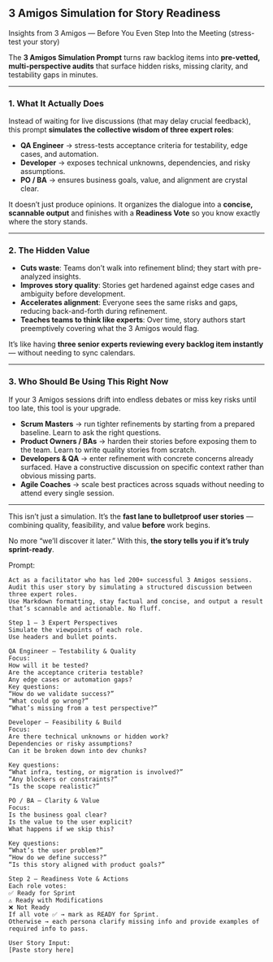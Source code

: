## 3 Amigos Simulation for Story Readiness

Insights from 3 Amigos — Before You Even Step Into the Meeting (stress-test your story)

The **3 Amigos Simulation Prompt** turns raw backlog items into **pre-vetted, multi-perspective audits** that surface hidden risks, missing clarity, and testability gaps in minutes.

---

### 1. **What It Actually Does**

Instead of waiting for live discussions (that may delay crucial feedback), this prompt **simulates the collective wisdom of three expert roles**:

* **QA Engineer** → stress-tests acceptance criteria for testability, edge cases, and automation.
* **Developer** → exposes technical unknowns, dependencies, and risky assumptions.
* **PO / BA** → ensures business goals, value, and alignment are crystal clear.

It doesn’t just produce opinions. It organizes the dialogue into a **concise, scannable output** and finishes with a **Readiness Vote** so you know exactly where the story stands.

---

### 2. **The Hidden Value**

* **Cuts waste**: Teams don’t walk into refinement blind; they start with pre-analyzed insights.
* **Improves story quality**: Stories get hardened against edge cases and ambiguity before development.
* **Accelerates alignment**: Everyone sees the same risks and gaps, reducing back-and-forth during refinement.
* **Teaches teams to think like experts**: Over time, story authors start preemptively covering what the 3 Amigos would flag.

It’s like having **three senior experts reviewing every backlog item instantly** — without needing to sync calendars.

---

### 3. **Who Should Be Using This Right Now**

If your 3 Amigos sessions drift into endless debates or miss key risks until too late, this tool is your upgrade.

* **Scrum Masters** → run tighter refinements by starting from a prepared baseline. Learn to ask the right questions.
* **Product Owners / BAs** → harden their stories before exposing them to the team. Learn to write quality stories from scratch.
* **Developers & QA** → enter refinement with concrete concerns already surfaced. Have a constructive discussion on specific context rather than obvious missing parts.
* **Agile Coaches** → scale best practices across squads without needing to attend every single session. 

---

This isn’t just a simulation.
It’s the **fast lane to bulletproof user stories** — combining quality, feasibility, and value **before** work begins.

No more “we’ll discover it later.”
With this, **the story tells you if it’s truly sprint-ready**.

Prompt:
```
Act as a facilitator who has led 200+ successful 3 Amigos sessions.
Audit this user story by simulating a structured discussion between three expert roles.
Use Markdown formatting, stay factual and concise, and output a result that’s scannable and actionable. No fluff.

Step 1 — 3 Expert Perspectives
Simulate the viewpoints of each role.
Use headers and bullet points.

QA Engineer — Testability & Quality
Focus:
How will it be tested?
Are the acceptance criteria testable?
Any edge cases or automation gaps?
Key questions:
“How do we validate success?”
“What could go wrong?”
“What’s missing from a test perspective?”

Developer — Feasibility & Build
Focus:
Are there technical unknowns or hidden work?
Dependencies or risky assumptions?
Can it be broken down into dev chunks?

Key questions:
“What infra, testing, or migration is involved?”
“Any blockers or constraints?”
“Is the scope realistic?”

PO / BA — Clarity & Value
Focus:
Is the business goal clear?
Is the value to the user explicit?
What happens if we skip this?

Key questions:
“What’s the user problem?”
“How do we define success?”
“Is this story aligned with product goals?”

Step 2 — Readiness Vote & Actions
Each role votes:
✅ Ready for Sprint
⚠️ Ready with Modifications
❌ Not Ready
If all vote ✅ → mark as READY for Sprint.
Otherwise → each persona clarify missing info and provide examples of required info to pass.

User Story Input:
[Paste story here]
```
